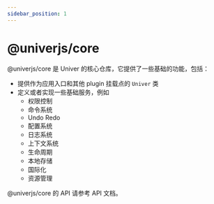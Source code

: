 ```yaml
---
sidebar_position: 1
---
```


# @univerjs/core

@univerjs/core 是 Univer 的核心仓库，它提供了一些基础的功能，包括：

-   提供作为应用入口和其他 plugin 挂载点的 `Univer` 类
-   定义或者实现一些基础服务，例如
    -   权限控制
    -   命令系统
    -   Undo Redo
    -   配置系统
    -   日志系统
    -   上下文系统
    -   生命周期
    -   本地存储
    -   国际化
    -   资源管理

@univerjs/core 的 API 请参考 API 文档。
